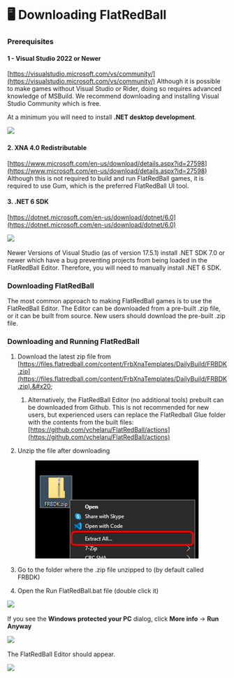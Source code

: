 # 🖥️ Downloading FlatRedBall

### Prerequisites

#### 1 - Visual Studio 2022 or Newer

[https://visualstudio.microsoft.com/vs/community/](https://visualstudio.microsoft.com/vs/community/) Although it is possible to make games without Visual Studio or Rider, doing so requires advanced knowledge of MSBuild. We recommend downloading and installing Visual Studio Community which is free.

At a minimum you will need to install **.NET desktop development**.

![](media/2021-08-img\_610caaac075b7.png)

#### 2. XNA 4.0 Redistributable

[https://www.microsoft.com/en-us/download/details.aspx?id=27598](https://www.microsoft.com/en-us/download/details.aspx?id=27598) Although this is not required to build and run FlatRedBall games, it is required to use Gum, which is the preferred FlatRedBall UI tool.

#### 3. .NET 6 SDK

[https://dotnet.microsoft.com/en-us/download/dotnet/6.0](https://dotnet.microsoft.com/en-us/download/dotnet/6.0)

![](media/2023-03-img\_6415bcb385f79.png)

Newer Versions of Visual Studio (as of version 17.5.1) install .NET SDK 7.0 or newer which have a bug preventing projects from being loaded in the FlatRedBall Editor. Therefore, you will need to manually install .NET 6 SDK.

### Downloading FlatRedBall

The most common approach to making FlatRedBall games is to use the FlatRedBall Editor. The Editor can be downloaded from a pre-built .zip file, or it can be built from source. New users should download the pre-built .zip file.

### Downloading and Running FlatRedBall

1. Download the latest zip file from [https://files.flatredball.com/content/FrbXnaTemplates/DailyBuild/FRBDK.zip](https://files.flatredball.com/content/FrbXnaTemplates/DailyBuild/FRBDK.zip).&#x20;
   1. Alternatively, the FlatRedBall Editor (no additional tools) prebuilt can be downloaded from Github. This is not recommended for new users, but experienced users can replace the FlatRedball Glue folder with the contents from the built files: [https://github.com/vchelaru/FlatRedBall/actions](https://github.com/vchelaru/FlatRedBall/actions)
2.  Unzip the file after downloading

    <figure><img src=".gitbook/assets/image (5) (1) (1) (1) (1) (1) (1) (1).png" alt=""><figcaption></figcaption></figure>
3. Go to the folder where the .zip file unzipped to (by default called FRBDK)
4. Open the Run FlatRedBall.bat file (double click it)

![](media/2023-07-img\_64b932f820fb5.png)

If you see the **Windows protected your PC** dialog, click **More info** -> **Run Anyway**

![](media/2023-07-img\_64b938bddd912.png)

The FlatRedBall Editor should appear.

![](media/2022-12-img\_639d07e85b8d9.png)
